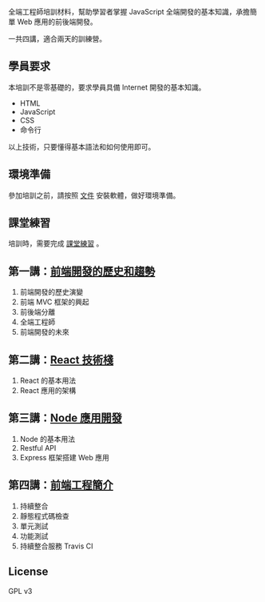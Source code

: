 全端工程師培訓材料，幫助學習者掌握 JavaScript 全端開發的基本知識，承擔簡單 Web 應用的前後端開發。

一共四講，適合兩天的訓練營。

## 學員要求

本培訓不是零基礎的，要求學員具備 Internet 開發的基本知識。

- HTML
- JavaScript
- CSS
- 命令行

以上技術，只要懂得基本語法和如何使用即可。

## 環境準備

參加培訓之前，請按照 [文件](docs/preparation.md) 安裝軟體，做好環境準備。

## 課堂練習

培訓時，需要完成 [課堂練習](demos) 。

## 第一講：[前端開發的歷史和趨勢](./docs/history.md)

1. 前端開發的歷史演變
2. 前端 MVC 框架的興起
3. 前後端分離
4. 全端工程師
5. 前端開發的未來

## 第二講：[React 技術棧](./docs/react.md)

1. React 的基本用法
2. React 應用的架構

## 第三講：[Node 應用開發](./docs/node.md)

1. Node 的基本用法
2. Restful API
3. Express 框架搭建 Web 應用

## 第四講：[前端工程簡介](./docs/engineering.md)

1. 持續整合
2. 靜態程式碼檢查
3. 單元測試
4. 功能測試
5. 持續整合服務 Travis CI

## License

GPL v3